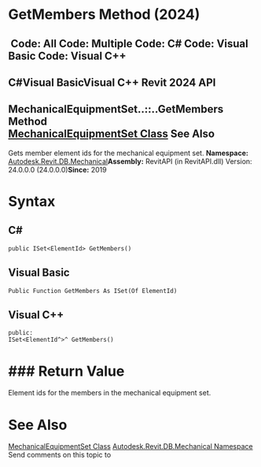 # GetMembers Method (2024)

﻿
 Code: All Code: Multiple Code: C# Code: Visual Basic Code: Visual C++   
---  
C#Visual BasicVisual C++
Revit 2024 API  
---  
MechanicalEquipmentSet..::..GetMembers Method   
[MechanicalEquipmentSet Class](ce3c8e90-566c-bb8e-57f7-06f10dac5b7c.md "MechanicalEquipmentSet Class") See Also  
---  
Gets member element ids for the mechanical equipment set. 
**Namespace:** [Autodesk.Revit.DB.Mechanical](0eafd899-5912-56fd-94b1-d286156e26fc.md "Autodesk.Revit.DB.Mechanical Namespace")**Assembly:** RevitAPI (in RevitAPI.dll) Version: 24.0.0.0 (24.0.0.0)**Since:** 2019 
# Syntax
C#  
---  
```text
public ISet<ElementId> GetMembers()
```
  
Visual Basic  
---  
```text
Public Function GetMembers As ISet(Of ElementId)
```
  
Visual C++  
---  
```text
public:
ISet<ElementId^>^ GetMembers()
```
  
# ### Return Value
Element ids for the members in the mechanical equipment set. 
# See Also
[MechanicalEquipmentSet Class](ce3c8e90-566c-bb8e-57f7-06f10dac5b7c.md "MechanicalEquipmentSet Class")
[Autodesk.Revit.DB.Mechanical Namespace](0eafd899-5912-56fd-94b1-d286156e26fc.md "Autodesk.Revit.DB.Mechanical Namespace")
Send comments on this topic to 